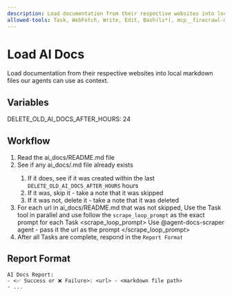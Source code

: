 ```yaml
---
description: Load documentation from their respective websites into local markdown files our agents can use as context.
allowed-tools: Task, WebFetch, Write, Edit, Bash(ls*), mcp__firecrawl-mcp__firecrawl_scrape
---
```


# Load AI Docs

Load documentation from their respective websites into local markdown files our agents can use as context.

## Variables

DELETE_OLD_AI_DOCS_AFTER_HOURS: 24

## Workflow

1. Read the ai_docs/README.md file
2. See if any ai_docs/<some-filename>.md file already exists
   1. If it does, see if it was created within the last `DELETE_OLD_AI_DOCS_AFTER_HOURS` hours
   2. If it was, skip it - take a note that it was skipped
   3. If it was not, delete it - take a note that it was deleted
3. For each url in ai_docs/README.md that was not skipped, Use the Task tool in parallel and use follow the `scrape_loop_prompt` as the exact prompt for each Task
   <scrape_loop_prompt>
   Use @agent-docs-scraper agent - pass it the url as the prompt
   </scrape_loop_prompt>
4. After all Tasks are complete, respond in the `Report Format`

## Report Format

```
AI Docs Report:
- <✅ Success or ❌ Failure>: <url> - <markdown file path>
- ...
```
